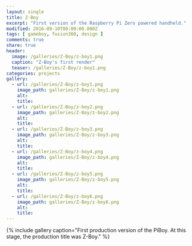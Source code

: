 ```yaml
---
layout: single
title: Z-Boy
excerpt: "First version of the Raspberry Pi Zero powered handheld."
modified: 2016-09-10T00:00:00.000Z
tags: [ gameboy, fusion360, design ]
comments: true
share: true
header:
  image: /galleries/Z-Boy/z-boy1.png
  caption: "Z-Boy's first render"
  teaser: /galleries/Z-Boy/z-boy1.png
categories: projects
gallery:
  - url: /galleries/Z-Boy/z-boy1.png
    image_path: galleries/Z-Boy/z-boy1.png
    alt:
    title:
  - url: /galleries/Z-Boy/z-boy2.png
    image_path: galleries/Z-Boy/z-boy2.png
    alt:
    title:
  - url: /galleries/Z-Boy/z-boy3.png
    image_path: galleries/Z-Boy/z-boy3.png
    alt:
    title:
  - url: /galleries/Z-Boy/z-boy4.png
    image_path: galleries/Z-Boy/z-boy4.png
    alt:
    title:
  - url: /galleries/Z-Boy/z-boy5.png
    image_path: galleries/Z-Boy/z-boy5.png
    alt:
    title:
  - url: /galleries/Z-Boy/z-boy6.png
    image_path: galleries/Z-Boy/z-boy6.png
    alt:
    title:  
---
```


{% include gallery caption="First production version of the PiBoy. At this stage, the production title was Z-Boy." %}
